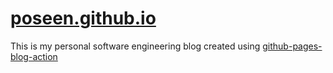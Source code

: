 # [poseen.github.io](https://poseen.github.io)
This is my personal software engineering blog created using [github-pages-blog-action](https://github.com/kamranahmedse/github-pages-blog-action)
